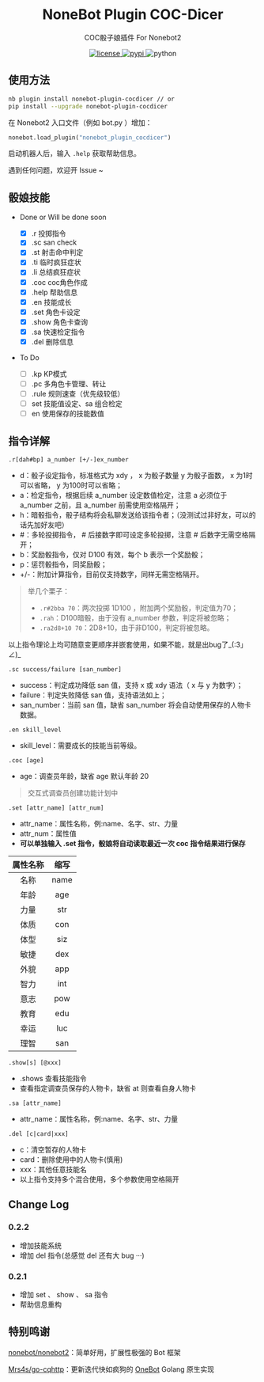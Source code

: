 <div align="center">

# NoneBot Plugin COC-Dicer

COC骰子娘插件 For Nonebot2

</div>

</div>

<p align="center">
  <a href="https://raw.githubusercontent.com/abrahum/nonebot-plugin-cocdicer/master/LICENSE">
    <img src="https://img.shields.io/github/license/abrahum/nonebot_plugin_cocdicer.svg" alt="license">
  </a>
  <a href="https://pypi.python.org/pypi/nonebot-plugin-cocdicer">
    <img src="https://img.shields.io/pypi/v/nonebot-plugin-cocdicer.svg" alt="pypi">
  </a>
  <img src="https://img.shields.io/badge/python-3.7+-blue.svg" alt="python">
</p>

## 使用方法

``` zsh
nb plugin install nonebot-plugin-cocdicer // or
pip install --upgrade nonebot-plugin-cocdicer
```
在 Nonebot2 入口文件（例如 bot.py ）增加：
``` python
nonebot.load_plugin("nonebot_plugin_cocdicer")
```
启动机器人后，输入 `.help` 获取帮助信息。

遇到任何问题，欢迎开 Issue ~

## 骰娘技能

- Done or Will be done soon

    - [x] .r    投掷指令
    - [x] .sc   san check
    - [x] .st   射击命中判定
    - [x] .ti   临时疯狂症状
    - [x] .li   总结疯狂症状
    - [x] .coc  coc角色作成
    - [x] .help 帮助信息
    - [x] .en   技能成长
    - [x] .set  角色卡设定
    - [x] .show 角色卡查询
    - [x] .sa   快速检定指令
    - [x] .del  删除信息

- To Do

    - [ ] .kp   KP模式
    - [ ] .pc   多角色卡管理、转让
    - [ ] .rule 规则速查（优先级较低）
    - [ ] set 技能值设定、sa 组合检定
    - [ ] en 使用保存的技能数值

## 指令详解

```
.r[dah#bp] a_number [+/-]ex_number
```
- d：骰子设定指令，标准格式为 xdy ， x 为骰子数量 y 为骰子面数， x 为1时可以省略， y 为100时可以省略；
- a：检定指令，根据后续 a_number 设定数值检定，注意 a 必须位于 a_number 之前，且 a_number 前需使用空格隔开；
- h：暗骰指令，骰子结构将会私聊发送给该指令者；（没测试过非好友，可以的话先加好友吧）
- #：多轮投掷指令， # 后接数字即可设定多轮投掷，注意 # 后数字无需空格隔开；
- b：奖励骰指令，仅对 D100 有效，每个 b 表示一个奖励骰；
- p：惩罚骰指令，同奖励骰；
- +/-：附加计算指令，目前仅支持数字，同样无需空格隔开。

> 举几个栗子：
> - `.r#2bba 70`：两次投掷 1D100 ，附加两个奖励骰，判定值为70；
> - `.rah`：D100暗骰，由于没有 a_number 参数，判定将被忽略；
> - `.ra2d8+10 70`：2D8+10，由于非D100，判定将被忽略。

以上指令理论上均可随意变更顺序并嵌套使用，如果不能，就是出bug了_(:3」∠)_

```
.sc success/failure [san_number]
```
- success：判定成功降低 san 值，支持 x 或 xdy 语法（ x 与 y 为数字）；
- failure：判定失败降低 san 值，支持语法如上；
- san_number：当前 san 值，缺省 san_number 将会自动使用保存的人物卡数据。

```
.en skill_level
```

- skill_level：需要成长的技能当前等级。

```
.coc [age]
```
- age：调查员年龄，缺省 age 默认年龄 20

> 交互式调查员创建功能计划中

```
.set [attr_name] [attr_num]
```
- attr_name：属性名称，例:name、名字、str、力量
- attr_num：属性值
- **可以单独输入 .set 指令，骰娘将自动读取最近一次 coc 指令结果进行保存**

| 属性名称 | 缩写  |
| :------: | :---: |
|   名称   | name  |
|   年龄   |  age  |
|   力量   |  str  |
|   体质   |  con  |
|   体型   |  siz  |
|   敏捷   |  dex  |
|   外貌   |  app  |
|   智力   |  int  |
|   意志   |  pow  |
|   教育   |  edu  |
|   幸运   |  luc  |
|   理智   |  san  |

```
.show[s] [@xxx]
```
- .shows 查看技能指令
- 查看指定调查员保存的人物卡，缺省 at 则查看自身人物卡

```
.sa [attr_name]
```
- attr_name：属性名称，例:name、名字、str、力量

```
.del [c|card|xxx]
```

- c：清空暂存的人物卡
- card：删除使用中的人物卡(慎用)
- xxx：其他任意技能名
- 以上指令支持多个混合使用，多个参数使用空格隔开

## Change Log

### 0.2.2

- 增加技能系统
- 增加 del 指令(总感觉 del 还有大 bug ···)

### 0.2.1

- 增加 set 、 show 、 sa 指令
- 帮助信息重构

## 特别鸣谢

[nonebot/nonebot2](https://github.com/nonebot/nonebot2/)：简单好用，扩展性极强的 Bot 框架

[Mrs4s/go-cqhttp](https://github.com/Mrs4s/go-cqhttp)：更新迭代快如疯狗的 [OneBot](https://github.com/howmanybots/onebot/blob/master/README.md) Golang 原生实现
